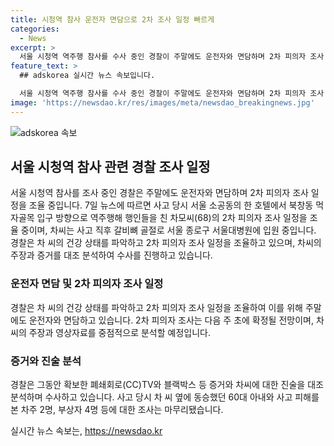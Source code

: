 ```yaml
---
title: 시청역 참사 운전자 면담으로 2차 조사 일정 빠르게
categories:
  - News
excerpt: >
  서울 시청역 역주행 참사를 수사 중인 경찰이 주말에도 운전자와 면담하며 2차 피의자 조사 일정을 조율 중이다. 사고 당시 서울 소공동의 한 호텔에서 북창동 먹자골목 입구 방향으로 역주행해 행인들을 친 차모씨(68)의 2차 피의자 조사 일정을 조율 중이며, 경찰은 차씨의 건강 상태를 파악하고 일요일에도 조사 일정을 조율하고 있다. 2차 피의자 조사는 다음 주 초에 확정될 전망이며, 차씨의 주장한 급발진과 역주행 이유 등에 대해 중점적으로 파악할 예정이다.  또한, 경찰은 CC TV와 블랙박스 등 증거와 차씨의 진술을 대조 분석하며 수사하고 있다.
feature_text: >
  ## adskorea 실시간 뉴스 속보입니다.

  서울 시청역 역주행 참사를 수사 중인 경찰이 주말에도 운전자와 면담하며 2차 피의자 조사 일정을 조율 중이다. 사고 당시 서울 소공동의 한 호텔에서 북창동 먹자골목 입구 방향으로 역주행해 행인들을 친 차모씨(68)의 2차 피의자 조사 일정을 조율 중이며, 경찰은 차씨의 건강 상태를 파악하고 일요일에도 조사 일정을 조율하고 있다. 2차 피의자 조사는 다음 주 초에 확정될 전망이며, 차씨의 주장한 급발진과 역주행 이유 등에 대해 중점적으로 파악할 예정이다.  또한, 경찰은 CC TV와 블랙박스 등 증거와 차씨의 진술을 대조 분석하며 수사하고 있다.
image: 'https://newsdao.kr/res/images/meta/newsdao_breakingnews.jpg'
---
```


<p><img src="https://newsdao.kr/res/images/meta/newsdao_breakingnews.jpg" alt="adskorea 속보" /></p>

<h2 data-ke-size="size26">서울 시청역 참사 관련 경찰 조사 일정</h2>

<p data-ke-size="size16">서울 시청역 참사를 조사 중인 경찰은 주말에도 운전자와 면담하며 2차 피의자 조사 일정을 조율 중입니다. 7일 뉴스에 따르면 사고 당시 서울 소공동의 한 호텔에서 북창동 먹자골목 입구 방향으로 역주행해 행인들을 친 차모씨(68)의 2차 피의자 조사 일정을 조율 중이며, 차씨는 사고 직후 갈비뼈 골절로 서울 종로구 서울대병원에 입원 중입니다. 경찰은 차 씨의 건강 상태를 파악하고 2차 피의자 조사 일정을 조율하고 있으며, 차씨의 주장과 증거를 대조 분석하여 수사를 진행하고 있습니다.</p>

<h3>운전자 면담 및 2차 피의자 조사 일정</h3>

<p data-ke-size="size16">경찰은 차 씨의 건강 상태를 파악하고 2차 피의자 조사 일정을 조율하여 이를 위해 주말에도 운전자와 면담하고 있습니다. 2차 피의자 조사는 다음 주 초에 확정될 전망이며, 차 씨의 주장과 영상자료를 중점적으로 분석할 예정입니다.</p>

<h3>증거와 진술 분석</h3>

<p data-ke-size="size16">경찰은 그동안 확보한 폐쇄회로(CC)TV와 블랙박스 등 증거와 차씨에 대한 진술을 대조 분석하며 수사하고 있습니다. 사고 당시 차 씨 옆에 동승했던 60대 아내와 사고 피해를 본 차주 2명, 부상자 4명 등에 대한 조사는 마무리됐습니다.</p>
실시간 뉴스 속보는, <a href="https://newsdao.kr" rel="dofollow">https://newsdao.kr</a>


